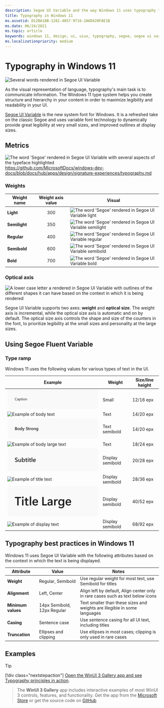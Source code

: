 ```yaml
---
description: Segoe UI Variable and the way Windows 11 uses typography to communicate information
title: Typography in Windows 11
ms.assetid: D12BA18B-1281-4057-9716-2A6D420FAE1B
ms.date: 06/24/2021
ms.topic: article
keywords: windows 11, design, ui, uiux, typography, segoe, segoe ui variable
ms.localizationpriority: medium
---
```


# Typography in Windows 11

![Several words rendered in Segoe UI Variable](images/typography_QuickBrownFox.svg)

As the visual representation of language, typography's main task is to communicate information. The Windows 11 type system helps you create structure and hierarchy in your content in order to maximize legibility and readability in your UI.

[Segoe UI Variable](..\downloads\index.md#fonts) is the new system font for Windows. It is a refreshed take on the classic Segoe and uses variable font technology to dynamically provide great legibility at very small sizes, and improved outlines at display sizes.

## Metrics

![The word 'Segoe' rendered in Segoe UI Variable with several aspects of the typeface highlighted](images/typography_Metrics.svg)
https://github.com/MicrosoftDocs/windows-dev-docs/blob/docs/hub/apps/design/signature-experiences/typography.md
### Weights

| Weight name   | Weight axis value | Visual |
|---------------|:-----------------:|--------|
| **Light**     | 300               | ![The word 'Segoe' rendered in Segoe UI Variable light](images/typography_SegoeLight.svg) |
| **Semilight** | 350               | ![The word 'Segoe' rendered in Segoe UI Variable semilight](images/typography_SegoeSemiLight.svg) |
| **Regular**   | 400               | ![The word 'Segoe' rendered in Segoe UI Variable regular](images/typography_SegoeRegular.svg) |
| **Semibold**  | 600               | ![The word 'Segoe' rendered in Segoe UI Variable semibold](images/typography_SegoeSemiBold.svg) |
| **Bold**      | 700               | ![The word 'Segoe' rendered in Segoe UI Variable bold](images/typography_SegoeBold.svg) |

### Optical axis

![A lower case letter a rendered in Segoe UI Variable with outlines of the different shapes it can have based on the context in which it is being rendered](images/typography_OpticalAxis.svg)

Segoe UI Variable supports two axes: **weight** and **optical size**. The weight axis is incremental, while the optical size axis is automatic and on by default. The optical size axis controls the shape and size of the counters in the font, to prioritize legibility at the small sizes and personality at the large sizes.

## Using Segoe Fluent Variable

### Type ramp

Windows 11 uses the following values for various types of text in the UI.

| Example                                                           | Weight           | Size/line height |
|-------------------------------------------------------------------|------------------|------------------|
| ![Example of caption text](images/typography_caption.svg)| Small            | 12/16 epx        |
| ![Example of body text](images/typography_body.svg) | Text             | 14/20 epx        |
| ![Example of body strong text](images/typography_body_strong.svg)| Text semibold    | 14/20 epx        |
| ![Example of body large text](images/typography_body_large.svg)| Text             | 18/24 epx        |
| ![Example of subtitle text](images/typography_subtitle.svg)| Display semibold | 20/28 epx        |
| ![Example of title text](images/typography_title.svg)| Display semibold | 28/36 epx        |
| ![Example of title large text](images/typography_title_large.svg)| Display semibold | 40/52 epx        |
| ![Example of display text](images/typography_display.svg)| Display semibold | 68/92 epx        |

## Typography best practices in Windows 11

Windows 11 uses Segoe UI Variable with the following attributes based on the context in which the text is being displayed.

| Attribute          | Value                       | Notes       |
|--------------------|-----------------------------|-------------|
| **Weight**         | Regular, Semibold           | Use regular weight for most text, use Semibold for titles |
| **Alignment**      | Left, Center                | Align left by default, Align center only in rare cases such as text below icons |
| **Minimum values** | 14px Semibold, 12px Regular | Text smaller than these sizes and weights are illegible in some languages |
| **Casing**         | Sentence case               | Use sentence casing for all UI text, including titles |
| **Truncation**     | Ellipses and clipping       | Use ellipses in most cases; clipping is only used in rare cases |

## Examples

> [!TIP]
> [!div class="nextstepaction"]
> [Open the WinUI 3 Gallery app and see Typography principles in action](winui3gallery:/item/Typography).

> The **WinUI 3 Gallery** app includes interactive examples of most WinUI 3 controls, features, and functionality. Get the app from the [Microsoft Store](https://www.microsoft.com/store/productId/9P3JFPWWDZRC) or get the source code on [GitHub](https://github.com/microsoft/WinUI-Gallery)
